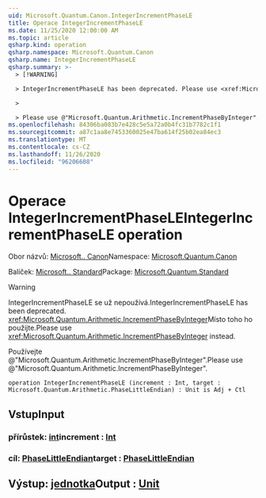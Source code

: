 ```yaml
---
uid: Microsoft.Quantum.Canon.IntegerIncrementPhaseLE
title: Operace IntegerIncrementPhaseLE
ms.date: 11/25/2020 12:00:00 AM
ms.topic: article
qsharp.kind: operation
qsharp.namespace: Microsoft.Quantum.Canon
qsharp.name: IntegerIncrementPhaseLE
qsharp.summary: >-
  > [!WARNING]

  > IntegerIncrementPhaseLE has been deprecated. Please use <xref:Microsoft.Quantum.Arithmetic.IncrementPhaseByInteger> instead.

  >

  > Please use @"Microsoft.Quantum.Arithmetic.IncrementPhaseByInteger".
ms.openlocfilehash: 84306ba083b7e428c5e5a72a0b4fc31b7782c1f1
ms.sourcegitcommit: a87c1aa8e7453360025e47ba614f25b02ea84ec3
ms.translationtype: MT
ms.contentlocale: cs-CZ
ms.lasthandoff: 11/26/2020
ms.locfileid: "96206608"
---
```

# <a name="integerincrementphasele-operation"></a><span data-ttu-id="97b5c-102">Operace IntegerIncrementPhaseLE</span><span class="sxs-lookup"><span data-stu-id="97b5c-102">IntegerIncrementPhaseLE operation</span></span>

<span data-ttu-id="97b5c-103">Obor názvů: [Microsoft.. Canon](xref:Microsoft.Quantum.Canon)</span><span class="sxs-lookup"><span data-stu-id="97b5c-103">Namespace: [Microsoft.Quantum.Canon](xref:Microsoft.Quantum.Canon)</span></span>

<span data-ttu-id="97b5c-104">Balíček: [Microsoft.. Standard](https://nuget.org/packages/Microsoft.Quantum.Standard)</span><span class="sxs-lookup"><span data-stu-id="97b5c-104">Package: [Microsoft.Quantum.Standard](https://nuget.org/packages/Microsoft.Quantum.Standard)</span></span>


> [!WARNING]
> <span data-ttu-id="97b5c-105">IntegerIncrementPhaseLE se už nepoužívá.</span><span class="sxs-lookup"><span data-stu-id="97b5c-105">IntegerIncrementPhaseLE has been deprecated.</span></span> <span data-ttu-id="97b5c-106"><xref:Microsoft.Quantum.Arithmetic.IncrementPhaseByInteger>Místo toho ho použijte.</span><span class="sxs-lookup"><span data-stu-id="97b5c-106">Please use <xref:Microsoft.Quantum.Arithmetic.IncrementPhaseByInteger> instead.</span></span>
>
> <span data-ttu-id="97b5c-107">Používejte @"Microsoft.Quantum.Arithmetic.IncrementPhaseByInteger".</span><span class="sxs-lookup"><span data-stu-id="97b5c-107">Please use @"Microsoft.Quantum.Arithmetic.IncrementPhaseByInteger".</span></span>



```qsharp
operation IntegerIncrementPhaseLE (increment : Int, target : Microsoft.Quantum.Arithmetic.PhaseLittleEndian) : Unit is Adj + Ctl
```


## <a name="input"></a><span data-ttu-id="97b5c-108">Vstup</span><span class="sxs-lookup"><span data-stu-id="97b5c-108">Input</span></span>

### <a name="increment--int"></a><span data-ttu-id="97b5c-109">přírůstek: [int](xref:microsoft.quantum.lang-ref.int)</span><span class="sxs-lookup"><span data-stu-id="97b5c-109">increment : [Int](xref:microsoft.quantum.lang-ref.int)</span></span>




### <a name="target--phaselittleendian"></a><span data-ttu-id="97b5c-110">cíl: [PhaseLittleEndian](xref:Microsoft.Quantum.Arithmetic.PhaseLittleEndian)</span><span class="sxs-lookup"><span data-stu-id="97b5c-110">target : [PhaseLittleEndian](xref:Microsoft.Quantum.Arithmetic.PhaseLittleEndian)</span></span>





## <a name="output--unit"></a><span data-ttu-id="97b5c-111">Výstup: [jednotka](xref:microsoft.quantum.lang-ref.unit)</span><span class="sxs-lookup"><span data-stu-id="97b5c-111">Output : [Unit](xref:microsoft.quantum.lang-ref.unit)</span></span>

